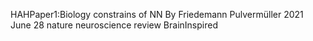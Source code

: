 HAHPaper1:Biology constrains of NN
By Friedemann Pulvermüller
2021 June 28 nature neuroscience review
BrainInspired

